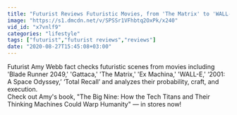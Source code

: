 ```yaml
---
title: "Futurist Reviews Futuristic Movies, from 'The Matrix' to 'WALL-E'"
image: "https://s1.dmcdn.net/v/SPSSr1VFhbtq2OxPk/x240"
vid_id: "x7vnlf9"
categories: "lifestyle"
tags: ["futurist","futurist reviews","reviews"]
date: "2020-08-27T15:45:08+03:00"
---
```

Futurist Amy Webb fact checks futuristic scenes from movies including 'Blade Runner 2049,' 'Gattaca,' 'The Matrix,' 'Ex Machina,' 'WALL-E,' ‘2001: A Space Odyssey,’ ‘Total Recall’ and analyzes their probability, craft, and execution.  <br>Check out Amy's book, &quot;The Big Nine: How the Tech Titans and Their Thinking Machines Could Warp Humanity&quot; — in stores now!
